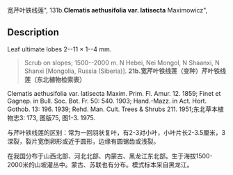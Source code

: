 宽芹叶铁线莲",
131b.**Clematis aethusifolia var. latisecta** Maximowicz",

## Description
Leaf ultimate lobes 2--11 × 1--4 mm.

> Scrub on slopes; 1500--2000 m. N Hebei, Nei Mongol, N Shaanxi, N Shanxi [Mongolia, Russia (Siberia)].
**21b.宽芹叶铁线莲（变种）芹叶铁线莲（东北植物检索表）**

Clematis aethusifolia var. latisecta Maxim. Prim. Fl. Amur. 12. 1859; Finet et Gagnep. in Bull. Soc. Bot. Fr. 50: 540. 1903; Hand.-Mazz. in Act. Hort. Gothob. 13: 196. 1939; Rehd. Man. Cult. Trees & Shrubs 211. 1951;东北草本植物志3: 173, 图版75, 图1-3. 1975.

与芹叶铁线莲的区别：常为一回羽状复叶，有2-3对小叶，小叶片长2-3.5厘米，3深裂，裂片宽倒卵形或近于圆形，边缘有圆锯齿或浅裂。

在我国分布于山西北部、河北北部、内蒙古、黑龙江东北部。生于海拔1500-2000米的山坡灌丛中。蒙古、苏联也有分布。模式标本采自黑龙江。
